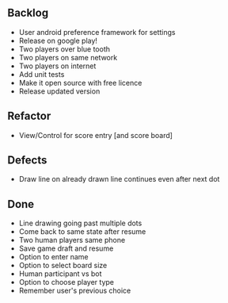 Backlog
-------
* User android preference framework for settings
* Release on google play!
* Two players over blue tooth
* Two players on same network
* Two players on internet
* Add unit tests
* Make it open source with free licence
* Release updated version

Refactor
--------
* View/Control for score entry [and score board]

Defects
-------
* Draw line on already drawn line continues even after next dot

Done
----
* Line drawing going past multiple dots
* Come back to same state after resume
* Two human players same phone
* Save game draft and resume
* Option to enter name
* Option to select board size
* Human participant vs bot
* Option to choose player type
* Remember user's previous choice
